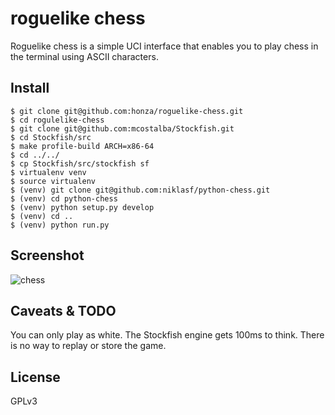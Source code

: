roguelike chess
===============

Roguelike chess is a simple UCI interface that enables you to play chess in the
terminal using ASCII characters.

Install
-------

    $ git clone git@github.com:honza/roguelike-chess.git
    $ cd rogulelike-chess
    $ git clone git@github.com:mcostalba/Stockfish.git
    $ cd Stockfish/src
    $ make profile-build ARCH=x86-64
    $ cd ../../
    $ cp Stockfish/src/stockfish sf
    $ virtualenv venv
    $ source virtualenv
    $ (venv) git clone git@github.com:niklasf/python-chess.git
    $ (venv) cd python-chess
    $ (venv) python setup.py develop
    $ (venv) cd ..
    $ (venv) python run.py

Screenshot
----------

![chess](http://i.imgur.com/GTDrF89.png)

Caveats & TODO
--------------

You can only play as white.  The Stockfish engine gets 100ms to think.  There
is no way to replay or store the game.

License
-------

GPLv3
